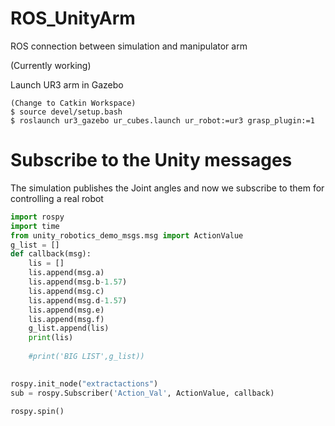 # ROS_UnityArm
ROS connection between simulation and manipulator arm 

(Currently working)

Launch UR3 arm in Gazebo
```
(Change to Catkin Workspace)
$ source devel/setup.bash
$ roslaunch ur3_gazebo ur_cubes.launch ur_robot:=ur3 grasp_plugin:=1
```


# Subscribe to the Unity messages
The simulation publishes the Joint angles and now we subscribe to them for controlling a real robot
```python
import rospy
import time
from unity_robotics_demo_msgs.msg import ActionValue
g_list = []
def callback(msg):
    lis = []
    lis.append(msg.a)
    lis.append(msg.b-1.57)
    lis.append(msg.c)
    lis.append(msg.d-1.57)
    lis.append(msg.e)
    lis.append(msg.f)
    g_list.append(lis)
    print(lis)
    
    #print('BIG LIST',g_list))
    

rospy.init_node("extractactions")
sub = rospy.Subscriber('Action_Val', ActionValue, callback)

rospy.spin()
```
